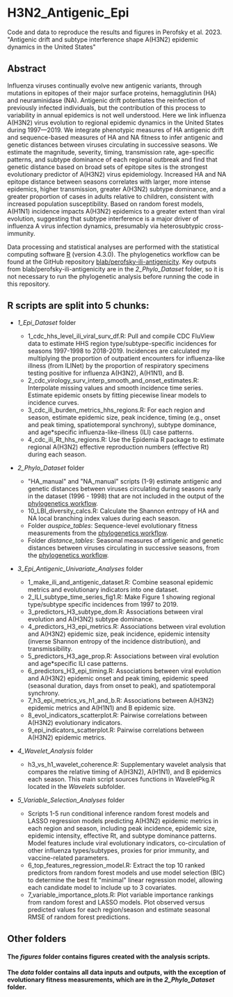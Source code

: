 # H3N2_Antigenic_Epi
Code and data to reproduce the results and figures in Perofsky et al. 2023. "Antigenic drift and subtype interference shape A(H3N2) epidemic dynamics in the United States"

## Abstract

Influenza viruses continually evolve new antigenic variants, through mutations in epitopes of their major surface proteins, hemagglutinin (HA) and neuraminidase (NA). Antigenic drift potentiates the reinfection of previously infected individuals, but the contribution of this process to variability in annual epidemics is not well understood. Here we link influenza A(H3N2) virus evolution to regional epidemic dynamics in the United States during 1997—2019. We integrate phenotypic measures of HA antigenic drift and sequence-based measures of HA and NA fitness to infer antigenic and genetic distances between viruses circulating in successive seasons. We estimate the magnitude, severity, timing, transmission rate, age-specific patterns, and subtype dominance of each regional outbreak and find that genetic distance based on broad sets of epitope sites is the strongest evolutionary predictor of A(H3N2) virus epidemiology. Increased HA and NA epitope distance between seasons correlates with larger, more intense epidemics, higher transmission, greater A(H3N2) subtype dominance, and a greater proportion of cases in adults relative to children, consistent with increased population susceptibility. Based on random forest models, A(H1N1) incidence impacts A(H3N2) epidemics to a greater extent than viral evolution, suggesting that subtype interference is a major driver of influenza A virus infection dynamics, presumably via heterosubtypic cross-immunity.

Data processing and statistical analyses are performed with the statistical computing software [R](https://www.r-project.org/) (version 4.3.0). The phylogenetics workflow can be found at the GitHub repository [blab/perofsky-ili-antigenicity](https://github.com/blab/perofsky-ili-antigenicity). Key outputs from blab/perofsky-ili-antigenicity are in the _2_Phylo_Dataset_ folder, so it is not necessary to run the phylogenetic analysis before running the code in this repository.


## R scripts are split into 5 chunks:

* _1_Epi_Dataset_ folder
  * 1_cdc_hhs_level_ili_viral_surv_df.R: Pull and compile CDC FluView data to estimate HHS region type/subtype-specific incidences for seasons 1997-1998 to 2018-2019. Incidences are calculated my multiplying the proportion of outpatient encounters for influenza-like illness (from ILINet) by the proportion of respiratory specimens testing positive for influenza A(H3N2), A(H1N1), and B.
  * 2_cdc_virology_surv_interp_smooth_and_onset_estimates.R: Interpolate missing values and smooth incidence time series. Estimate epidemic onsets by fitting piecewise linear models to incidence curves.
  * 3_cdc_ili_burden_metrics_hhs_regions.R: For each region and season, estimate epidemic size, peak incidence, timing (e.g., onset and peak timing, spatiotemporal synchrony), subtype dominance, and age*specific influenza-like-illness (ILI) case patterns.
  * 4_cdc_ili_Rt_hhs_regions.R: Use the Epidemia R package to estimate regional A(H3N2) effective reproduction numbers (effective Rt) during each season.

* _2_Phylo_Dataset_ folder
  * "HA_manual" and "NA_manual" scripts (1-9) estimate antigenic and genetic distances between viruses circulating during seasons early in the dataset (1996 - 1998) that are not included in the output of the [phylogenetics workflow](https://github.com/blab/perofsky-ili-antigenicity).
  * 10_LBI_diversity_calcs.R: Calculate the Shannon entropy of HA and NA local branching index values during each season.
  * Folder _auspice_tables_: Sequence-level evolutionary fitness measurements from the [phylogenetics workflow](https://github.com/blab/perofsky-ili-antigenicity).
  * Folder _distance_tables_: Seasonal measures of antigenic and genetic distances between viruses circulating in successive seasons, from the [phylogenetics workflow](https://github.com/blab/perofsky-ili-antigenicity).

* _3_Epi_Antigenic_Univariate_Analyses_ folder
  * 1_make_ili_and_antigenic_dataset.R: Combine seasonal epidemic metrics and evolutionary indicators into one dataset.
  * 2_ILI_subtype_time_series_fig1.R: Make Figure 1 showing regional type/subtype specific incidences from 1997 to 2019.
  * 3_predictors_H3_subtype_dom.R: Associations between viral evolution and A(H3N2) subtype dominance.
  * 4_predictors_H3_epi_metrics.R: Associations between viral evolution and A(H3N2) epidemic size, peak incidence, epidemic intensity (inverse Shannon entropy of the incidence distribution), and transmissibility.
  * 5_predictors_H3_age_prop.R: Associations between viral evolution and age*specific ILI case patterns.
  * 6_predictors_H3_epi_timing.R: Associations between viral evolution and A(H3N2) epidemic onset and peak timing, epidemic speed (seasonal duration, days from onset to peak), and spatiotemporal synchrony.
  * 7_h3_epi_metrics_vs_h1_and_b.R: Associations between A(H3N2) epidemic metrics and A(H1N1) and B epidemic size.
  * 8_evol_indicators_scatterplot.R: Pairwise correlations between A(H3N2) evolutionary indicators.
  * 9_epi_indicators_scatterplot.R: Pairwise correlations between A(H3N2) epidemic metrics.

* _4_Wavelet_Analysis_ folder
  * h3_vs_h1_wavelet_coherence.R: Supplementary wavelet analysis that compares the relative timing of A(H3N2), A(H1N1), and B epidemics each season. This main script sources functions in WaveletPkg.R located in the _Wavelets_ subfolder.

* _5_Variable_Selection_Analyses_ folder
  * Scripts 1-5 run conditional inference random forest models and LASSO regression models predicting A(H3N2) epidemic metrics in each region and season, including peak incidence, epidemic size, epidemic intensity, effective Rt, and subtype dominance patterns. Model features include viral evolutionary indicators, co-circulation of other influenza types/subtypes, proxies for prior immunity, and vaccine-related parameters.
  * 6_top_features_regression_model.R: Extract the top 10 ranked predictors from random forest models and use model selection (BIC) to determine the best fit "minimal" linear regression model, allowing each candidate model to include up to 3 covariates.
  * 7_variable_importance_plots.R: Plot variable importance rankings from random forest and LASSO models. Plot observed versus predicted values for each region/season and estimate seasonal RMSE of random forest predictions.

## Other folders

#### The _figures_ folder contains figures created with the analysis scripts.

#### The _data_ folder contains all data inputs and outputs, with the exception of evolutionary fitness measurements, which are in the _2_Phylo_Dataset_ folder.
